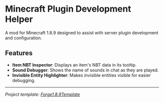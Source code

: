 # Minecraft Plugin Development Helper

A mod for Minecraft 1.8.9 designed to assist with server plugin development and configuration.

## Features
- **Item NBT Inspector**: Displays an item's NBT data in its tooltip.
- **Sound Debugger**: Shows the name of sounds in chat as they are played.
- **Invisible Entity Highlighter**: Makes invisible entities visible for easier debugging.

---
*Project template: [Forge1.8.9Template](https://github.com/nea89o/Forge1.8.9Template)*